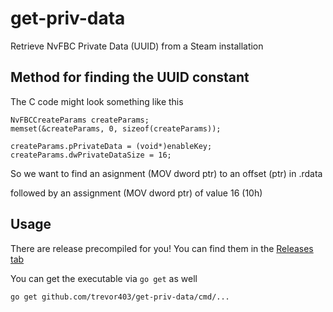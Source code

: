 # get-priv-data
Retrieve NvFBC Private Data (UUID) from a Steam installation

## Method for finding the UUID constant

The C code might look something like this
```
NvFBCCreateParams createParams;
memset(&createParams, 0, sizeof(createParams));

createParams.pPrivateData = (void*)enableKey;
createParams.dwPrivateDataSize = 16;
```

So we want to find an asignment (MOV dword ptr) to an offset (ptr) in .rdata

followed by an assignment (MOV dword ptr) of value 16 (10h)

## Usage

There are release precompiled for you! 
You can find them in the [Releases tab](https://github.com/trevor403/get-priv-data/releases)

You can get the executable via `go get` as well
```
go get github.com/trevor403/get-priv-data/cmd/...
```
